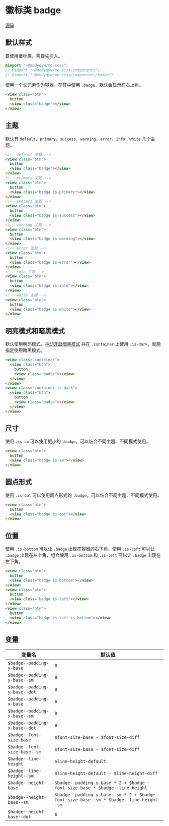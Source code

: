 # 徽标类 badge

[源码](https://github.com/ModyQyW/mp-scss/blob/main/components/badge.scss)

## 默认样式

要使用徽标类，需要先引入。

```scss
@import "~@modyqyw/mp-scss";
// @import "~@modyqyw/mp-scss/components";
// @import "~@modyqyw/mp-scss/components/badge";
```

使用一个父元素作为容器，在其中使用 `.badge`，默认会显示在右上角。

```html
<view class="btn">
  button
  <view class="badge"></view>
</view>
```

## 主题

默认有 `default`，`primary`，`success`，`warning`，`error`，`info`，`white` 几个主题。

```html
<!-- default 主题 -->
<view class="btn">
  button
  <view class="badge"></view>
</view>
<!-- primary 主题 -->
<view class="btn">
  button
  <view class="badge is-primary"></view>
</view>
<!-- success 主题 -->
<view class="btn">
  button
  <view class="badge is-success"></view>
</view>
<!-- warning 主题 -->
<view class="btn">
  button
  <view class="badge is-warning"></view>
</view>
<!-- error 主题 -->
<view class="btn">
  button
  <view class="badge is-error"></view>
</view>
<!-- info 主题 -->
<view class="btn">
  button
  <view class="badge is-info"></view>
</view>
<!-- white 主题 -->
<view class="btn">
  button
  <view class="badge is-white"></view>
</view>
```

## 明亮模式和暗黑模式

默认使用明亮模式。[手动开启暗黑模式](../advance/README.md#明亮模式和暗黑模式) 并在 `.container` 上使用 `.is-dark`，就能指定使用暗黑模式。

```html
<view class="container">
  <view class="btn">
    button
    <view class="badge"></view>
  </view>
</view>
<view class="container is-dark">
  <view class="btn">
    button
    <view class="badge"></view>
  </view>
</view>
```

## 尺寸

使用 `.is-sm` 可以使用更小的 `.badge`。可以结合不同主题、不同模式使用。

```html
<view class="btn">
  button
  <view class="badge is-sm"></view>
</view>
```

## 圆点形式

使用 `.is-dot` 可以使用圆点形式的 `.badge`。可以结合不同主题、不同模式使用。

```html
<view class="btn">
  button
  <view class="badge is-dot"></view>
</view>
```

## 位置

使用 `.is-bottom` 可以让 `.badge` 出现在容器的右下角，使用 `.is-left` 可以让 `.badge` 出现在左上角，组合使用 `.is-bottom` 和 `.is-left` 可以让 `.badge` 出现在左下角。

```html
<view class="btn">
  button
  <view class="badge is-bottom"></view>
</view>
<view class="btn">
  button
  <view class="badge is-left"></view>
</view>
<view class="btn">
  button
  <view class="badge is-left is-bottom"></view>
</view>
```

## 变量

|变量名|默认值|
|---|---|
|`$badge--padding-y-base`|`0`|
|`$badge--padding-y-base--sm`|`0`|
|`$badge--padding-y-base--dot`|`0`|
|`$badge--padding-x-base`|`6`|
|`$badge--padding-x-base--sm`|`0`|
|`$badge--padding-x-base--dot`|`0`|
|`$badge--font-size-base`|`$font-size-base - $font-size-diff`|
|`$badge--font-size-base--sm`|`$font-size-base - $font-size-diff`|
|`$badge--line-height`|`$line-height-default`|
|`$badge--line-height--sm`|`$line-height-default - $line-height-diff`|
|`$badge--height-base`|`$badge--padding-y-base * 2 + $badge--font-size-base * $badge--line-height`|
|`$badge--height-base--sm`|`$badge--padding-y-base--sm * 2 + $badge--font-size-base--sm * $badge--line-height--sm`|
|`$badge--height-base--dot`|`6`|
